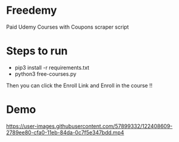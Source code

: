 # Freedemy
Paid Udemy Courses with Coupons scraper script

# Steps to run

* pip3 install -r requirements.txt
* python3 free-courses.py

Then you can click the Enroll Link and Enroll in the course !!

# Demo 

https://user-images.githubusercontent.com/57899332/122408609-2789ee80-cfa0-11eb-84da-0c7f5e347bdd.mp4

